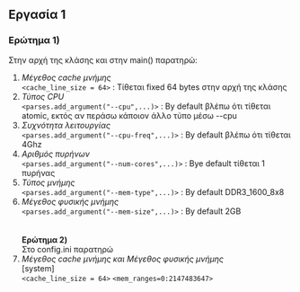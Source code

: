 ## Εργασία 1

### <b> Ερώτημα 1)</b>  
Στην αρχή της κλάσης και στην main() παρατηρώ:  
  1. _Μέγεθος cache μνήμης_  
    `<cache_line_size = 64>` : Τίθεται fixed 64 bytes στην αρχή της κλάσης   
  2. _Τύπος CPU_  
    `<parses.add_argument("--cpu",...)>` : Βy default βλέπω ότι τίθεται atomic, εκτός αν περάσω κάποιον άλλο τύπο μέσω --cpu  
  3. _Συχνότητα λειτουργίας_  
    `<parses.add_argument("--cpu-freq",...)>` : By default βλέπω ότι τίθεται 4Ghz  
  4. _Αριθμός πυρήνων_  
    `<parses.add_argument("--num-cores",...)>` : Bye default τίθεται 1 πυρήνας  
  5. _Τύπος μνήμης_  
    `<parses.add_argument("--mem-type",...)>` : By default DDR3_1600_8x8  
  6. _Μέγεθος φυσικής μνήμης_  
    `<parses.add_argument("--mem-size",...)>` : By default 2GB  
    <br><br>
<b> Ερώτημα 2)</b>  
Στο config.ini παρατηρώ  
  1. _Μέγεθος cache μνήμης και Μέγεθος φυσικής μνήμης_  
    [system]  
   `<cache_line_size = 64>`
   `<mem_ranges=0:2147483647>`
